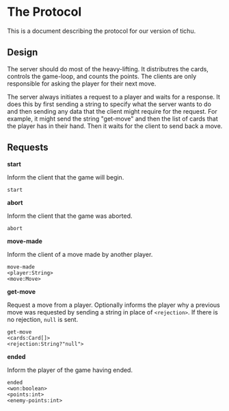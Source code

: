 # The Protocol

This is a document describing the protocol for our version of tichu.

## Design

The server should do most of the heavy-lifting. It distributres the cards,
controls the game-loop, and counts the points. The clients are only
responsible for asking the player for their next move.

The server always initiates a request to a player and waits for a response.
It does this by first sending a string to specify what the server wants to do
and then sending any data that the client might require for the request. For
example, it might send the string "get-move" and then the list of cards that the
player has in their hand. Then it waits for the client to send back a move.

## Requests

**start**

Inform the client that the game will begin.

```
start
```

**abort**

Inform the client that the game was aborted.

```
abort
```

**move-made**

Inform the client of a move made by another player.

```
move-made
<player:String>
<move:Move>
```

**get-move**

Request a move from a player.
Optionally informs the player why a previous move was requested by sending a string
in place of `<rejection>`. If there is no rejection, `null` is sent.

```
get-move
<cards:Card[]>
<rejection:String?"null">
```

**ended**

Inform the player of the game having ended.

```
ended
<won:boolean>
<points:int>
<enemy-points:int>
```
